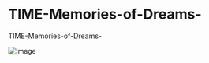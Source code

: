 # TIME-Memories-of-Dreams-
TIME-Memories-of-Dreams-

![image](https://github.com/user-attachments/assets/e779a143-d14a-48b8-89c0-e0a316ee49a2)
